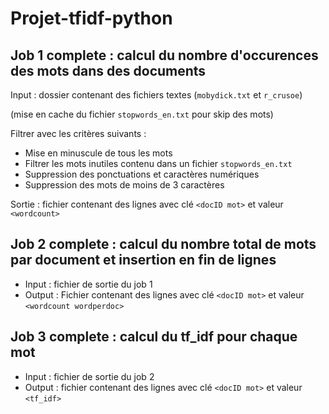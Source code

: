 # Projet-tfidf-python
## Job 1 complete : calcul du nombre d'occurences des mots dans des documents

Input : dossier contenant des fichiers textes (`mobydick.txt` et `r_crusoe`)

(mise en cache du fichier `stopwords_en.txt` pour skip des mots)

Filtrer avec les critères suivants :

- Mise en minuscule de tous les mots
- Filtrer les mots inutiles contenu dans un fichier `stopwords_en.txt`
- Suppression des ponctuations et caractères numériques
- Suppression des mots de moins de 3 caractères

Sortie : fichier contenant des lignes avec clé `<docID mot>` et valeur `<wordcount>`

## Job 2 complete : calcul du nombre total de mots par document et insertion en fin de lignes
- Input : fichier de sortie du job 1
- Output : Fichier contenant des lignes avec clé `<docID mot>` et valeur `<wordcount wordperdoc>`
## Job 3 complete : calcul du tf_idf pour chaque mot
- Input : fichier de sortie du job 2
- Output : fichier contenant des lignes avec clé `<docID mot>` et valeur `<tf_idf>`

